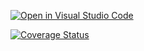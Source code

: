 [![Open in Visual Studio Code](https://classroom.github.com/assets/open-in-vscode-f059dc9a6f8d3a56e377f745f24479a46679e63a5d9fe6f495e02850cd0d8118.svg)](https://classroom.github.com/online_ide?assignment_repo_id=6438543&assignment_repo_type=AssignmentRepo)

[![Coverage Status](https://coveralls.io/repos/github/TestowanieAutomatyczneUG/laboratorium_8-nsobisz/badge.svg?branch=main)](https://coveralls.io/github/TestowanieAutomatyczneUG/laboratorium_8-nsobisz?branch=main)
